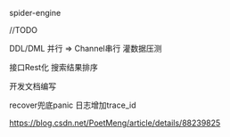 spider-engine


//TODO

DDL/DML 并行 => Channel串行
灌数据压测

接口Rest化
搜索结果排序


开发文档编写

recover兜底panic
日志增加trace_id

https://blog.csdn.net/PoetMeng/article/details/88239825